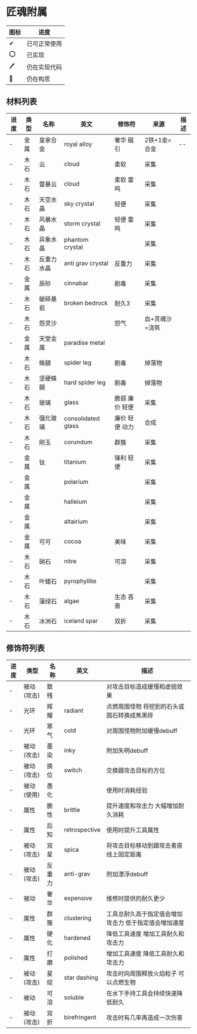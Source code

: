 # 匠魂附属

图标|进度
-|-
✔|已可正常使用
⭕|已实现
🖊|仍在实现代码
📕|仍在构思

## 材料列表

进度|类型|名称|英文|修饰符|来源|描述
-|-|-|-|-|-|-
-|金属|皇家合金|royal alloy|奢华 磁引|2铁+1金=合金|--
-|木石|云|cloud|柔软|采集
-|木石|雷暴云|cloud|柔软 雷鸣|采集
-|木石|天空水晶|sky crystal|轻便|采集
-|木石|风暴水晶|storm crystal|轻便 雷鸣|采集
-|木石|异象水晶|phantom crystal||采集
-|木石|反重力水晶|anti grav crystal|反重力|采集
-|金属|辰砂|cinnabar|剧毒|采集
-|木石|破碎基岩|broken bedrock|耐久3|采集
-|木石|怨灵沙||怨气|血+灵魂沙=浇筑
-|金属|天堂金属|paradise metal|
-|木石|蛛腿|spider leg|剧毒|掉落物
-|木石|坚硬蛛腿|hard spider leg|剧毒|掉落物
-|木石|玻璃|glass|脆弱 廉价 轻便|采集
-|木石|强化玻璃|consolidated glass|廉价 轻便 动力|合成
-|木石|刚玉|corundum|群簇|采集
-|金属|钛|titanium|锋利 轻便|采集
-|金属||polarium||采集
-|金属||halleium||采集
-|金属||altairium||采集
-|金属|可可|cocoa|美味|采集
-|木石|硝石|nitre|可溶|采集
-|木石|叶蜡石|pyrophyllite||采集
-|木石|藻绿石|algae|生态 吝啬|采集
-|木石|冰洲石|iceland spar|双折|采集

## 修饰符列表

进度|类型|名称|英文|描述
-|-|-|-|-
-|被动(攻击)|致残||对攻击目标造成缓慢和虚弱效果
-|光环|辉耀|radiant|点燃周围怪物 将挖到的石头或圆石转换成焦黑砖
-|光环|寒气|cold|对周围怪物附加缓慢debuff
-|被动(攻击)|墨染|inky|附加失明debuff
-|被动(攻击)|换位|switch|交换跟攻击目标的方位
-|被动(使用)|愚化||使用时消耗经验
-|属性|脆性|brittle|提升速度和攻击力 大幅增加耐久消耗
-|属性|后知|retrospective|使用时提升工具属性
-|被动(攻击)|双星|spica|将攻击目标移动到跟攻击者直线上固定距离
-|被动(攻击)|反重力|anti-grav|附加漂浮debuff
-|被动|奢华|expensive|维修时提供的耐久更少
-|属性|群簇|clustering|工具总耐久高于指定值会增加攻击力 低于指定值会增加速度
-|属性|硬化|hardened|降低工具速度 增加工具耐久和攻击力
-|属性|打磨|polished|增加工具速度 降低工具耐久和攻击力
-|被动(攻击)|星绽|star dashing|攻击时向周围释放火焰粒子 可以点燃生物
-|被动|可溶|soluble|在水下手持工具会持续快速降低耐久
-|被动(攻击)|双折|birefringent|攻击时有几率再造成一次伤害
